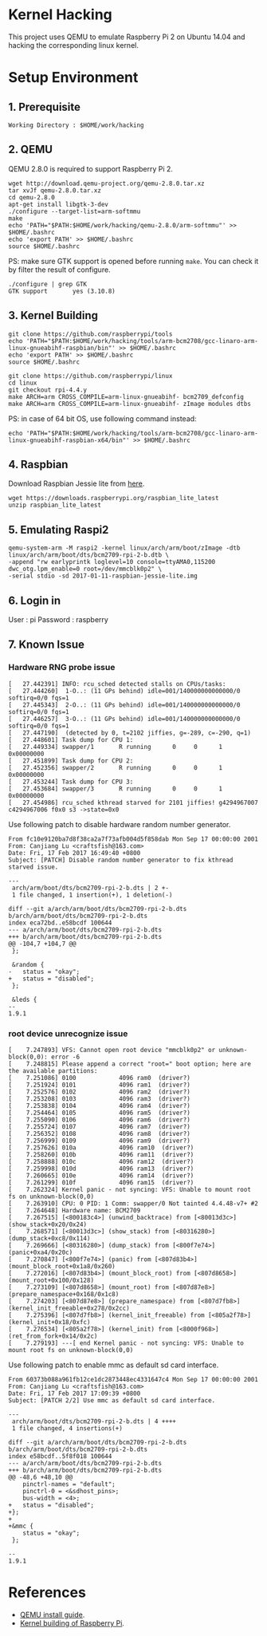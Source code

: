 # Kernel Hacking

This project uses QEMU to emulate Raspberry Pi 2 on Ubuntu 14.04 and hacking the corresponding linux kernel.

# Setup Environment
## 1. Prerequisite
    Working Directory : $HOME/work/hacking

## 2. QEMU
QEMU 2.8.0 is required to support Raspberry Pi 2.
```
wget http://download.qemu-project.org/qemu-2.8.0.tar.xz
tar xvJf qemu-2.8.0.tar.xz
cd qemu-2.8.0
apt-get install libgtk-3-dev
./configure --target-list=arm-softmmu
make
echo 'PATH="$PATH:$HOME/work/hacking/qemu-2.8.0/arm-softmmu"' >> $HOME/.bashrc
echo 'export PATH' >> $HOME/.bashrc
source $HOME/.bashrc
```
PS: make sure GTK support is opened before running `make`. You can check it by filter the result of configure.
```
./configure | grep GTK
GTK support       yes (3.10.8)
```

## 3. Kernel Building
```
git clone https://github.com/raspberrypi/tools
echo 'PATH="$PATH:$HOME/work/hacking/tools/arm-bcm2708/gcc-linaro-arm-linux-gnueabihf-raspbian/bin"' >> $HOME/.bashrc
echo 'export PATH' >> $HOME/.bashrc
source $HOME/.bashrc

git clone https://github.com/raspberrypi/linux
cd linux
git checkout rpi-4.4.y
make ARCH=arm CROSS_COMPILE=arm-linux-gnueabihf- bcm2709_defconfig
make ARCH=arm CROSS_COMPILE=arm-linux-gnueabihf- zImage modules dtbs
```
PS: in case of 64 bit OS, use following command instead:
```
echo 'PATH="$PATH:$HOME/work/hacking/tools/arm-bcm2708/gcc-linaro-arm-linux-gnueabihf-raspbian-x64/bin"' >> $HOME/.bashrc
```

## 4. Raspbian
Download Raspbian Jessie lite from [here](https://www.raspberrypi.org/downloads/raspbian/).
```
wget https://downloads.raspberrypi.org/raspbian_lite_latest
unzip raspbian_lite_latest
```

## 5. Emulating Raspi2
```
qemu-system-arm -M raspi2 -kernel linux/arch/arm/boot/zImage -dtb linux/arch/arm/boot/dts/bcm2709-rpi-2-b.dtb \
-append "rw earlyprintk loglevel=10 console=ttyAMA0,115200 dwc_otg.lpm_enable=0 root=/dev/mmcblk0p2" \
-serial stdio -sd 2017-01-11-raspbian-jessie-lite.img
```

## 6. Login in
User : pi
Password : raspberry

## 7. Known Issue
### Hardware RNG probe issue
```
[   27.442391] INFO: rcu_sched detected stalls on CPUs/tasks:
[   27.444260] 	1-O..: (11 GPs behind) idle=001/140000000000000/0 softirq=0/0 fqs=1 
[   27.445343] 	2-O..: (11 GPs behind) idle=001/140000000000000/0 softirq=0/0 fqs=1 
[   27.446257] 	3-O..: (11 GPs behind) idle=001/140000000000000/0 softirq=0/0 fqs=1 
[   27.447190] 	(detected by 0, t=2102 jiffies, g=-289, c=-290, q=1)
[   27.448601] Task dump for CPU 1:
[   27.449334] swapper/1       R running      0     0      1 0x00000000
[   27.451899] Task dump for CPU 2:
[   27.452356] swapper/2       R running      0     0      1 0x00000000
[   27.453244] Task dump for CPU 3:
[   27.453684] swapper/3       R running      0     0      1 0x00000000
[   27.454986] rcu_sched kthread starved for 2101 jiffies! g4294967007 c4294967006 f0x0 s3 ->state=0x0

```

Use following patch to disable hardware random number generator.
```
From fc10e9120ba7d8f38ca2a7f73afb004d5f858dab Mon Sep 17 00:00:00 2001
From: Canjiang Lu <craftsfish@163.com>
Date: Fri, 17 Feb 2017 16:49:40 +0800
Subject: [PATCH] Disable random number generator to fix kthread starved issue.

---
 arch/arm/boot/dts/bcm2709-rpi-2-b.dts | 2 +-
 1 file changed, 1 insertion(+), 1 deletion(-)

diff --git a/arch/arm/boot/dts/bcm2709-rpi-2-b.dts b/arch/arm/boot/dts/bcm2709-rpi-2-b.dts
index eca72bd..e58bcdf 100644
--- a/arch/arm/boot/dts/bcm2709-rpi-2-b.dts
+++ b/arch/arm/boot/dts/bcm2709-rpi-2-b.dts
@@ -104,7 +104,7 @@
 };
 
 &random {
-	status = "okay";
+	status = "disabled";
 };
 
 &leds {
-- 
1.9.1
```

### root device unrecognize issue
```
[    7.247893] VFS: Cannot open root device "mmcblk0p2" or unknown-block(0,0): error -6
[    7.248815] Please append a correct "root=" boot option; here are the available partitions:
[    7.251086] 0100            4096 ram0  (driver?)
[    7.251924] 0101            4096 ram1  (driver?)
[    7.252576] 0102            4096 ram2  (driver?)
[    7.253208] 0103            4096 ram3  (driver?)
[    7.253838] 0104            4096 ram4  (driver?)
[    7.254464] 0105            4096 ram5  (driver?)
[    7.255090] 0106            4096 ram6  (driver?)
[    7.255724] 0107            4096 ram7  (driver?)
[    7.256352] 0108            4096 ram8  (driver?)
[    7.256999] 0109            4096 ram9  (driver?)
[    7.257626] 010a            4096 ram10  (driver?)
[    7.258260] 010b            4096 ram11  (driver?)
[    7.258888] 010c            4096 ram12  (driver?)
[    7.259998] 010d            4096 ram13  (driver?)
[    7.260665] 010e            4096 ram14  (driver?)
[    7.261299] 010f            4096 ram15  (driver?)
[    7.262324] Kernel panic - not syncing: VFS: Unable to mount root fs on unknown-block(0,0)
[    7.263910] CPU: 0 PID: 1 Comm: swapper/0 Not tainted 4.4.48-v7+ #2
[    7.264648] Hardware name: BCM2709
[    7.267515] [<800183c4>] (unwind_backtrace) from [<80013d3c>] (show_stack+0x20/0x24)
[    7.268571] [<80013d3c>] (show_stack) from [<80316280>] (dump_stack+0xc8/0x114)
[    7.269666] [<80316280>] (dump_stack) from [<800f7e74>] (panic+0xa4/0x20c)
[    7.270847] [<800f7e74>] (panic) from [<807d83b4>] (mount_block_root+0x1a8/0x260)
[    7.272016] [<807d83b4>] (mount_block_root) from [<807d8658>] (mount_root+0x100/0x128)
[    7.273109] [<807d8658>] (mount_root) from [<807d87e8>] (prepare_namespace+0x168/0x1c8)
[    7.274203] [<807d87e8>] (prepare_namespace) from [<807d7fb8>] (kernel_init_freeable+0x278/0x2cc)
[    7.275396] [<807d7fb8>] (kernel_init_freeable) from [<805a2f78>] (kernel_init+0x18/0xfc)
[    7.276534] [<805a2f78>] (kernel_init) from [<8000f968>] (ret_from_fork+0x14/0x2c)
[    7.279193] ---[ end Kernel panic - not syncing: VFS: Unable to mount root fs on unknown-block(0,0)
```

Use following patch to enable mmc as default sd card interface.
```
From 60373b088a961fb12ce1dc2873448ec4331647c4 Mon Sep 17 00:00:00 2001
From: Canjiang Lu <craftsfish@163.com>
Date: Fri, 17 Feb 2017 17:09:39 +0800
Subject: [PATCH 2/2] Use mmc as default sd card interface.

---
 arch/arm/boot/dts/bcm2709-rpi-2-b.dts | 4 ++++
 1 file changed, 4 insertions(+)

diff --git a/arch/arm/boot/dts/bcm2709-rpi-2-b.dts b/arch/arm/boot/dts/bcm2709-rpi-2-b.dts
index e58bcdf..5f8f018 100644
--- a/arch/arm/boot/dts/bcm2709-rpi-2-b.dts
+++ b/arch/arm/boot/dts/bcm2709-rpi-2-b.dts
@@ -48,6 +48,10 @@
 	pinctrl-names = "default";
 	pinctrl-0 = <&sdhost_pins>;
 	bus-width = <4>;
+	status = "disabled";
+};
+
+&mmc {
 	status = "okay";
 };
 
-- 
1.9.1
```

# References
- [QEMU install guide](http://www.qemu-project.org/download/#source).
- [Kernel building of Raspberry Pi](https://www.raspberrypi.org/documentation/linux/kernel/building.md).
